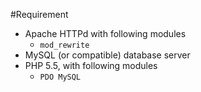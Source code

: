 #Requirement
* Apache HTTPd with following modules
  * `mod_rewrite`
* MySQL (or compatible) database server
* PHP 5.5, with following modules
  * `PDO MySQL`


